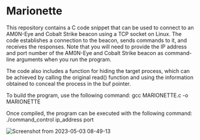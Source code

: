# Marionette
This repository contains a C code snippet that can be used to connect to an AM0N-Eye and Cobalt Strike beacon using a TCP socket on Linux. The code establishes a connection to the beacon, sends commands to it, and receives the responses. Note that you will need to provide the IP address and port number of the AM0N-Eye and Cobalt Strike beacon as command-line arguments when you run the program.

The code also includes a function for hiding the target process, which can be achieved by calling the original read() function and using the information obtained to conceal the process in the buf pointer.

To build the program, use the following command: gcc MARIONETTE.c -o MARIONETTE

Once compiled, the program can be executed with the following command: ./command_control ip_address port

                                       


![Screenshot from 2023-05-03 08-49-13](https://user-images.githubusercontent.com/121706460/235921849-c3766e12-ec4e-4e03-995d-2f038bf05127.png)
